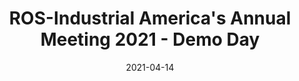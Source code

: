 ---
title: ROS-Industrial America's Annual Meeting 2021 - Demo Day
date: 2021-04-14
type: videos
link: https://www.youtube.com/watch?v=24ovltdVWgc&list=PLXUpEXjGC63z4cGACBBxTzvzG8MYlhJir
---